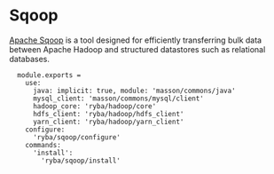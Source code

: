
# Sqoop

[Apache Sqoop](http://sqoop.apache.org/) is a tool designed for efficiently transferring bulk data between
Apache Hadoop and structured datastores such as relational databases.

      module.exports =
        use:
          java: implicit: true, module: 'masson/commons/java'
          mysql_client: 'masson/commons/mysql/client'
          hadoop_core: 'ryba/hadoop/core'
          hdfs_client: 'ryba/hadoop/hdfs_client'
          yarn_client: 'ryba/hadoop/yarn_client'
        configure:
          'ryba/sqoop/configure'
        commands:
          'install':
            'ryba/sqoop/install'
